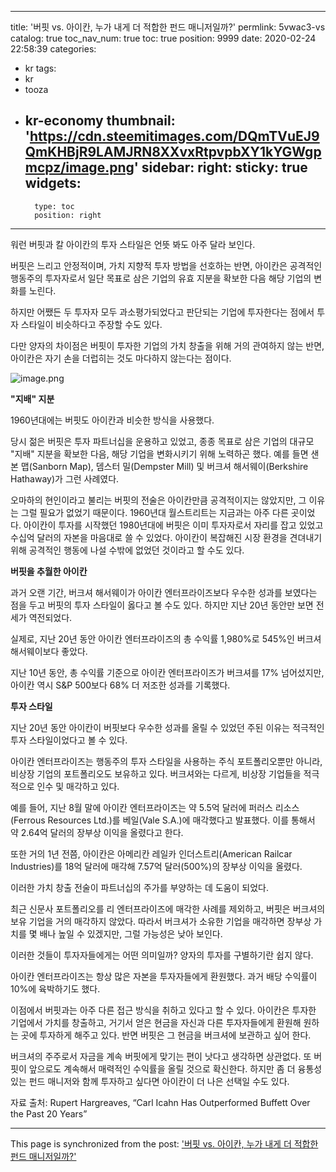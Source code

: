 
---
title: '버핏 vs. 아이칸, 누가 내게 더 적합한 펀드 매니저일까?'
permlink: 5vwac3-vs
catalog: true
toc_nav_num: true
toc: true
position: 9999
date: 2020-02-24 22:58:39
categories:
- kr
tags:
- kr
- tooza
- kr-economy
thumbnail: 'https://cdn.steemitimages.com/DQmTVuEJ9QmKHBjR9LAMJRN8XXvxRtpvpbXY1kYGWgpmcpz/image.png'
sidebar:
    right:
        sticky: true
widgets:
    -
        type: toc
        position: right
---


워런 버핏과 칼 아이칸의 투자 스타일은 언뜻 봐도 아주 달라 보인다.


버핏은 느리고 안정적이며, 가치 지향적 투자 방법을 선호하는 반면, 아이칸은 공격적인 행동주의 투자자로서 일단 목표로 삼은 기업의 유효 지분을 확보한 다음 해당 기업의 변화를 노린다.


하지만 어쨌든 두 투자자 모두 과소평가되었다고 판단되는 기업에 투자한다는 점에서 투자 스타일이 비슷하다고 주장할 수도 있다.


다만 양자의 차이점은 버핏이 투자한 기업의 가치 창출을 위해 거의 관여하지 않는 반면, 아이칸은 자기 손을 더럽히는 것도 마다하지 않는다는 점이다.


![image.png](https://cdn.steemitimages.com/DQmTVuEJ9QmKHBjR9LAMJRN8XXvxRtpvpbXY1kYGWgpmcpz/image.png)


**"지배" 지분**


1960년대에는 버핏도 아이칸과 비슷한 방식을 사용했다.


당시 젊은 버핏은 투자 파트너십을 운용하고 있었고, 종종 목표로 삼은 기업의 대규모 "지배" 지분을 확보한 다음, 해당 기업을 변화시키기 위해 노력하곤 했다. 예를 들면 샌본 맵(Sanborn Map), 뎀스터 밀(Dempster Mill) 및 버크셔 해서웨이(Berkshire Hathaway)가 그런 사례였다.


오마하의 현인이라고 불리는 버핏의 전술은 아이칸만큼 공격적이지는 않았지만, 그 이유는 그럴 필요가 없었기 때문이다. 1960년대 월스트리트는 지금과는 아주 다른 곳이었다. 아이칸이 투자를 시작했던 1980년대에 버핏은 이미 투자자로서 자리를 잡고 있었고 수십억 달러의 자본을 마음대로 쓸 수 있었다. 아이칸이 복잡해진 시장 환경을 견뎌내기 위해 공격적인 행동에 나설 수밖에 없었던 것이라고 할 수도 있다.


**버핏을 추월한 아이칸**


과거 오랜 기간, 버크셔 해서웨이가 아이칸 엔터프라이즈보다 우수한 성과를 보였다는 점을 두고 버핏의 투자 스타일이 옳다고 볼 수도 있다. 하지만 지난 20년 동안만 보면 전세가 역전되었다.


실제로, 지난 20년 동안 아이칸 엔터프라이즈의 총 수익률 1,980%로 545%인 버크셔 해서웨이보다 좋았다.


지난 10년 동안, 총 수익률 기준으로 아이칸 엔터프라이즈가 버크셔를 17% 넘어섰지만, 아이칸 역시 S&P 500보다 68% 더 저조한 성과를 기록했다.


**투자 스타일**


지난 20년 동안 아이칸이 버핏보다 우수한 성과를 올릴 수 있었던 주된 이유는 적극적인 투자 스타일이었다고 볼 수 있다.


아이칸 엔터프라이즈는 행동주의 투자 스타일을 사용하는 주식 포트폴리오뿐만 아니라, 비상장 기업의 포트폴리오도 보유하고 있다. 버크셔와는 다르게, 비상장 기업들을 적극적으로 인수 및 매각하고 있다.


예를 들어, 지난 8월 말에 아이칸 엔터프라이즈는 약 5.5억 달러에 퍼러스 리소스(Ferrous Resources Ltd.)를 베일(Vale S.A.)에 매각했다고 발표했다. 이를 통해서 약 2.64억 달러의 장부상 이익을 올렸다고 한다.


또한 거의 1년 전쯤, 아이칸은 아메리칸 레일카 인더스트리(American Railcar Industries)를 18억 달러에 매각해 7.57억 달러(500%)의 장부상 이익을 올렸다.


이러한 가치 창출 전술이 파트너십의 주가를 부양하는 데 도움이 되었다.


최근 신문사 포트폴리오를 리 엔터프라이즈에 매각한 사례를 제외하고, 버핏은 버크셔의 보유 기업을 거의 매각하지 않았다. 따라서 버크셔가 소유한 기업을 매각하면 장부상 가치를 몇 배나 높일 수 있겠지만, 그럴 가능성은 낮아 보인다.


이러한 것들이 투자자들에게는 어떤 의미일까? 양자의 투자를 구별하기란 쉽지 않다.


아이칸 엔터프라이즈는 항상 많은 자본을 투자자들에게 환원했다. 과거 배당 수익률이 10%에 육박하기도 했다.


이점에서 버핏과는 아주 다른 접근 방식을 취하고 있다고 할 수 있다. 아이칸은 투자한 기업에서 가치를 창출하고, 거기서 얻은 현금을 자신과 다른 투자자들에게 환원해 원하는 곳에 투자하게 해주고 있다. 반면 버핏은 그 현금을 버크셔에 보관하고 싶어 한다.


버크셔의 주주로서 자금을 계속 버핏에게 맞기는 편이 낫다고 생각하면 상관없다. 또 버핏이 앞으로도 계속해서 매력적인 수익률을 올릴 것으로 확신한다. 하지만 좀 더 융통성 있는 펀드 매니저와 함께 투자하고 싶다면 아이칸이 더 나은 선택일 수도 있다.


﻿﻿자료 출처: Rupert Hargreaves, “Carl Icahn Has Outperformed Buffett Over the Past 20 Years”

- - -

This page is synchronized from the post: ['버핏 vs. 아이칸, 누가 내게 더 적합한 펀드 매니저일까?'](https://steemit.com/@pius.pius/5vwac3-vs)
